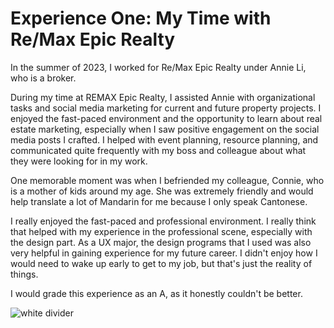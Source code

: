 # Experience One: My Time with Re/Max Epic Realty

In the summer of 2023, I worked for Re/Max Epic Realty under Annie Li, who is a broker.

During my time at REMAX Epic Realty, I assisted Annie with organizational tasks and social media marketing for current and future property projects. I enjoyed the fast-paced environment and the opportunity to learn about real estate marketing, especially when I saw positive engagement on the social media posts I crafted. I helped with event planning, resource planning, and communicated quite frequently with my boss and colleague about what they were looking for in my work.

One memorable moment was when I befriended my colleague, Connie, who is a mother of kids around my age. She was extremely friendly and would help translate a lot of Mandarin for me because I only speak Cantonese.

I really enjoyed the fast-paced and professional environment. I really think that helped with my experience in the professional scene, especially with the design part. As a UX major, the design programs that I used was also very helpful in gaining experience for my future career. I didn't enjoy how I would need to wake up early to get to my job, but that's just the reality of things.

I would grade this experience as an A, as it honestly couldn't be better.

![white divider](https://via.placeholder.com/2000x5/FFFFFF/FFFFFF)
